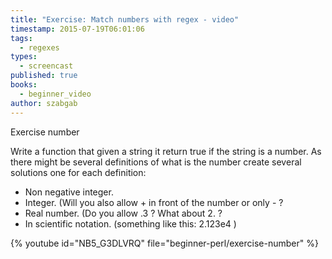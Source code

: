 ```yaml
---
title: "Exercise: Match numbers with regex - video"
timestamp: 2015-07-19T06:01:06
tags:
  - regexes
types:
  - screencast
published: true
books:
  - beginner_video
author: szabgab
---
```



Exercise number


Write a function that given a string it return true if the string is a number. As there might be several definitions of what is the number create several solutions one for each definition:

* Non negative integer.
* Integer. (Will you also allow + in front of the number or only - ?
* Real number. (Do you allow .3 ? What about 2. ?
* In scientific notation. (something like this: 2.123e4 )

{% youtube id="NB5_G3DLVRQ" file="beginner-perl/exercise-number" %}
